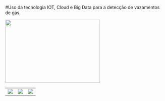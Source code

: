 #Uso da tecnologia IOT, Cloud e Big Data para a detecção de vazamentos de gás.

<p>
    <img src="https://github.com/kelson-estacio/stealing-allert/blob/master/imagens/projeto.jpeg" width="300" height="200">

</p>
  <table border-collapse="collapse" with="100%">
    <tr>
      <td><img src="https://github.com/kelson-estacio/stealing-allert/blob/master/imagens/esp32.jpeg"></td>
      <td><img src="https://github.com/kelson-estacio/stealing-allert/blob/master/imagens/sensor.jpeg"></td>
      <td><img src="https://github.com/kelson-estacio/stealing-allert/blob/master/imagens/conversor.jpeg"></td>
    </tr>
  </table>
